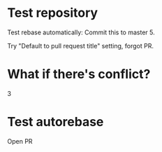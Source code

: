 # Test repository

Test rebase automatically: Commit this to master 5.

Try "Default to pull request title" setting, forgot PR.

# What if there's conflict?

3

# Test autorebase

Open PR
